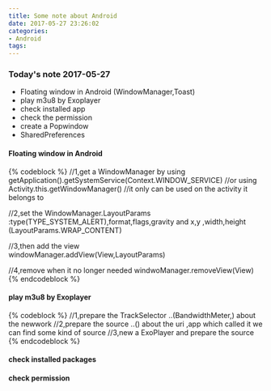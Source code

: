 ```yaml
---
title: Some note about Android
date: 2017-05-27 23:26:02
categories:
- Android
tags:
---
```


### Today's note 2017-05-27

* Floating window in Android (WindowManager,Toast) 
* play m3u8 by Exoplayer
* check installed app
* check the permission
* create a Popwindow
* SharedPreferences

#### Floating window in Android
{% codeblock %}
//1,get a WindowManager by using 
getApplication().getSystemService(Context.WINDOW_SERVICE) 
//or using 
Activity.this.getWindowManager() //it only can be used on the activity it belongs to

//2,set the WindowManager.LayoutParams :type(TYPE_SYSTEM_ALERT),format,flags,gravity and x,y ,width,height (LayoutParams.WRAP_CONTENT)

//3,then add the view  
windowManager.addView(View,LayoutParams)

//4,remove when it no longer needed
windwoManager.removeView(View)
{% endcodeblock %}

#### play m3u8 by Exoplayer
{% codeblock %}
//1,prepare the TrackSelector  ..(BandwidthMeter,) about the newwork
//2,prepare the source         ..()  about the uri ,app which called it   we can find some kind of source
//3,new a ExoPlayer and prepare the source
{% endcodeblock %}

#### check installed packages

#### check permission